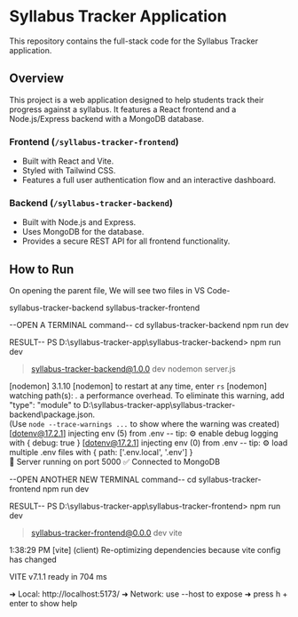 # Syllabus Tracker Application

This repository contains the full-stack code for the Syllabus Tracker application.

## Overview

This project is a web application designed to help students track their progress against a syllabus. It features a React frontend and a Node.js/Express backend with a MongoDB database.

### Frontend (`/syllabus-tracker-frontend`)
- Built with React and Vite.
- Styled with Tailwind CSS.
- Features a full user authentication flow and an interactive dashboard.

### Backend (`/syllabus-tracker-backend`)
- Built with Node.js and Express.
- Uses MongoDB for the database.
- Provides a secure REST API for all frontend functionality.

## How to Run
On opening the parent file, We will see two files in VS Code-

syllabus-tracker-backend
syllabus-tracker-frontend

--OPEN A TERMINAL
command--
cd syllabus-tracker-backend
npm run dev

RESULT--
PS D:\syllabus-tracker-app\syllabus-tracker-backend> npm run dev

> syllabus-tracker-backend@1.0.0 dev
> nodemon server.js

[nodemon] 3.1.10
[nodemon] to restart at any time, enter `rs`
[nodemon] watching path(s): *.*
 a performance overhead.
To eliminate this warning, add "type": "module" to D:\syllabus-tracker-app\syllabus-tracker-backend\package.json.        
(Use `node --trace-warnings ...` to show where the warning was created)
[dotenv@17.2.1] injecting env (5) from .env -- tip: ⚙️  enable debug logging with { debug: true }
[dotenv@17.2.1] injecting env (0) from .env -- tip: ⚙️  load multiple .env files with { path: ['.env.local', '.env'] }   
🚀 Server running on port 5000
✅ Connected to MongoDB



--OPEN ANOTHER NEW TERMINAL
command--
cd syllabus-tracker-frontend
npm run dev

RESULT--
PS D:\syllabus-tracker-app\syllabus-tracker-frontend> npm run dev

> syllabus-tracker-frontend@0.0.0 dev
> vite

1:38:29 PM [vite] (client) Re-optimizing dependencies because vite config has changed

  VITE v7.1.1  ready in 704 ms

  ➜  Local:   http://localhost:5173/
  ➜  Network: use --host to expose
  ➜  press h + enter to show help
